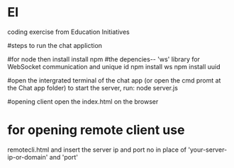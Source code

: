 # EI
coding exercise from Education Initiatives

#steps to run the chat appliction

#for node then install
 install npm 
#the depencies-- 'ws' library for WebSocket communication and unique id
 npm install ws
 npm install uuid

#open the intergrated terminal of the chat app (or open the cmd promt at the Chat app folder) to start the server, run:
node server.js

#opening client open the index.html on the browser
# for opening remote client use 
remotecli.html and insert the server ip and port no in place of 'your-server-ip-or-domain' and 'port'





